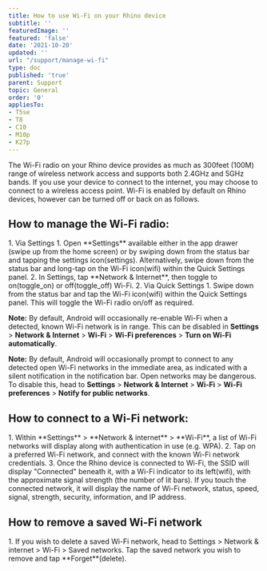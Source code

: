```yaml
---
title: How to use Wi-Fi on your Rhino device
subtitle: ''
featuredImage: ''
featured: 'false'
date: '2021-10-20'
updated: ''
url: "/support/manage-wi-fi"
type: doc
published: 'true'
parent: Support
topic: General
order: '0'
appliesTo:
- T5se
- T8
- C10
- M10p
- K27p
---
```


The Wi-Fi radio on your Rhino device provides as much as 300feet (100M) range of wireless network access and supports both 2.4GHz and 5GHz bands. If you use your device to connect to the internet, you may choose to connect to a wireless access point. Wi-Fi is enabled by default on Rhino devices, however can be turned off or back on as follows.

## How to manage the Wi-Fi radio:

<div class="numbered-instructions" markdown="1">
1. Via Settings
  1. Open **Settings** available either in the app drawer (swipe up from the home screen) or by swiping down from the status bar and tapping the settings icon(<span class="material-icons">settings</span>). Alternatively, swipe down from the status bar and long-tap on the Wi-Fi icon(<span class="material-icons">wifi</span>) within the Quick Settings panel.
  2. In Settings, tap **Network & Internet**, then toggle to on(<span class="material-icons">toggle_on</span>) or off(<span class="material-icons">toggle_off</span>) Wi-Fi.
2. Via Quick Settings
  1. Swipe down from the status bar and tap the Wi-Fi icon(<span class="material-icons">wifi</span>) within the Quick Settings panel. This will toggle the Wi-Fi radio on/off as required.
</div>

**Note:** By default, Android will occasionally re-enable Wi-Fi when a detected, known Wi-Fi network is in range. This can be disabled in **Settings** > **Network & Internet** > **Wi-Fi** > **Wi-Fi preferences** > **Turn on Wi-Fi automatically**.

**Note:** By default, Android will occasionally prompt to connect to any detected open Wi-Fi networks in the immediate area, as indicated with a silent notification in the notification bar. Open networks may be dangerous. To disable this, head to **Settings** > **Network & Internet** > **Wi-Fi** > **Wi-Fi preferences** > **Notify for public networks**.

## How to connect to a Wi-Fi network:

<div class="numbered-instructions" markdown="1">
1. Within **Settings** > **Network & internet** > **Wi-Fi**, a list of Wi-Fi networks will display along with authentication in use (e.g. WPA).
2. Tap on a preferred Wi-Fi network, and connect with the known Wi-Fi network credentials.
3. Once the Rhino device is connected to Wi-Fi, the SSID will display "Connected" beneath it, with a Wi-Fi indicator to its left(<span class="material-icons">wifi</span>), with the approximate signal strength (the number of lit bars). If you touch the connected network, it will display the name of Wi-Fi network, status, speed, signal, strength, security, information, and IP address.  
</div>

## How to remove a saved Wi-Fi network

<div class="numbered-instructions" markdown="1">
1. If you wish to delete a saved Wi-Fi network, head to Settings > Network & internet > Wi-Fi > Saved networks. Tap the saved network you wish to remove and tap **Forget**(<span class="material-icons">delete</span>).
</div>
